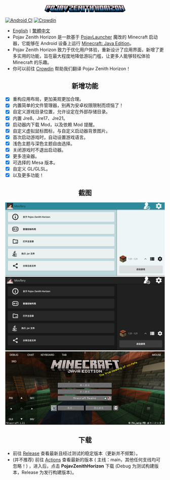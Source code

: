<div align="center">
    <img width="256" src="app_pojav_zh/src/main/res/drawable/app_name_title.png"></img>
</div>

[![Android CI](https://github.com/HopiHopy/PojavZenithHorizon/actions/workflows/android.yml/badge.svg)](https://github.com/HopiHopy/PojavZenithHorizon/actions/workflows/android.yml)
[![Crowdin](https://badges.crowdin.net/pojav-zenith-horizon/localized.svg)](https://crowdin.com/project/pojav-zenith-horizon)

- <a href="/README-EN_US.md">English</a>丨<a href="/README-ZH_TW.md">繁體中文</a>
- Pojav Zenith Horizon 是一款基于 [PojavLauncher](https://github.com/PojavLauncherTeam/PojavLauncher) 魔改的 Minecraft 启动器，它能够在 Android 设备上运行 [Minecraft: Java Edition](https://www.minecraft.net/)。
- Pojav Zenith Horizon 致力于优化用户体验，重新设计了应用界面，新增了更多实用的功能，旨在最大程度地降低游玩门槛，让更多人能够轻松体验 Minecraft 的乐趣。
- 你可以前往 [Crowdin](https://zh.crowdin.com/project/pojav-zenith-horizon) 帮助我们翻译 Pojav Zenith Horizon！

<h2 align="center">新增功能</h2>

- [x] 重构应用布局，更加美观更加合理。
- [x] 内置简单的文件管理器，别再为安卓权限限制而烦恼了！
- [x] 自定义游戏目录位置，允许设定在外部存储目录。
- [x] 内置 Jre8、Jre17、Jre21。
- [x] 启动器内下载 Mod，以及依赖 Mod 提醒。
- [x] 自定义虚拟鼠标图标，与自定义启动器背景图片。
- [x] 首次启动游戏时，自动设置游戏语言。
- [x] 浅色主题与深色主题自由选择。
- [x] 关闭游戏时不退出启动器。
- [x] 更多渲染器。
- [x] 可选择的 Mesa 版本。
- [x] 自定义 GL/GLSL。
- [x] 以及更多功能！

<h2 align="center">截图</h2>

![Screenshot1](/.github/images/Screenshot_Light_ZH_CN.jpg)
![Screenshot2](/.github/images/Screenshot_Dark_ZH_CN.jpg)
![Screenshot3](/.github/images/Screenshot_Game_ZH_CN.jpg)

<h2 align="center">下载</h2>  

- 前往 [Release](https://github.com/HopiHopy/PojavZenithHorizon/releases) 查看最新且经过测试的稳定版本（更新并不频繁）。  
- (并不推荐) 前往 [Actions](https://github.com/HopiHopy/PojavZenithHorizon/actions) 查看最新的版本 ( 主线：main，其他任何支线均可忽略！)
，进入后，点击 **PojavZenithHorizon** 下载 (Debug 为测试构建版本，Release 为发行构建版本)。

